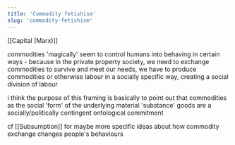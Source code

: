 ```yaml
---
title: 'Commodity fetishism'
slug: 'commodity-fetishism'
---
```


[[Capital (Marx)]]

commodities 'magically' seem to control humans into behaving in certain ways - because in the private property society, we need to exchange commodities to survive and meet our needs, we have to produce commodities or otherwise labour in a socially specific way, creating a social division of labour

i think the purpose of this framing is basically to point out that commodities as the social 'form' of the underlying material 'substance' goods are a socially/politically contingent ontological commitment

cf [[Subsumption]] for maybe more specific ideas about how commodity exchange changes people's behaviours